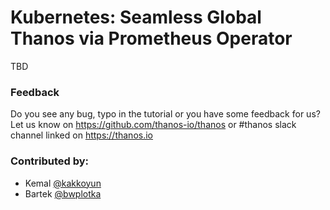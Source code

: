 # Kubernetes: Seamless Global Thanos via Prometheus Operator

TBD

### Feedback

Do you see any bug, typo in the tutorial or you have some feedback for us?
Let us know on https://github.com/thanos-io/thanos or #thanos slack channel linked on https://thanos.io

### Contributed by:

* Kemal [@kakkoyun](https://kakkoyun.me/)
* Bartek [@bwplotka](https://bwplotka.dev/)
